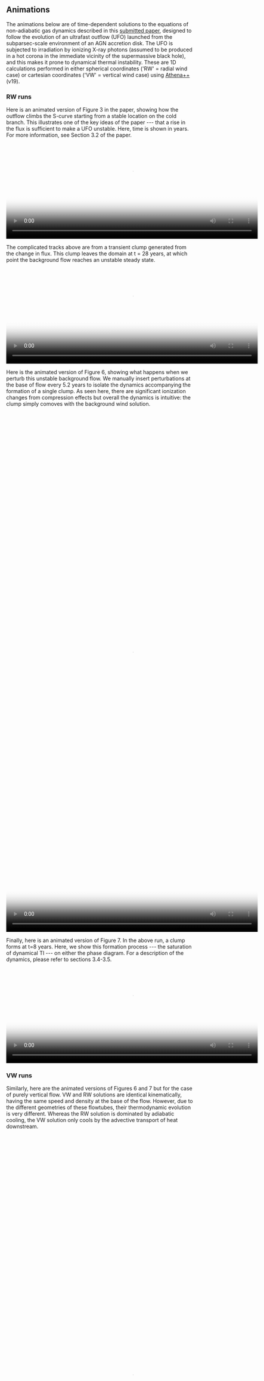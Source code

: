 ## Animations
The animations below are of time-dependent solutions to the equations of non-adiabatic gas dynamics described in this [submitted paper](https://arxiv.org/abs/2111.07440), designed to follow the evolution of an ultrafast outflow (UFO) launched from the subparsec-scale environment of an AGN accretion disk.  The UFO is subjected to irradiation by ionizing X-ray photons (assumed to be produced in a hot corona in the immediate vicinity of the supermassive black hole), and this makes it prone to dynamical thermal instability.  These are 1D calculations performed in either spherical coordinates ('RW' = radial wind case) or cartesian coordinates ('VW' = vertical wind case) using [Athena++](https://github.com/PrincetonUniversity/athena-public-version/wiki) (v19). 

### RW runs
Here is an animated version of Figure 3 in the paper, showing how the outflow climbs the S-curve starting from a stable location on the cold branch.  This illustrates one of the key ideas of the paper --- that a rise in the flux is sufficient to make a UFO unstable.  Here, time is shown in years.  For more information, see Section 3.2 of the paper.  
<video poster="fig3.png" width="675" height="270" controls preload> 
    <source src="rw_unstable.mp4" media="only screen and (min-device-width: 568px)"></source> 
    <source src="rw_unstable.mp4" media="only screen and (max-device-width: 568px)"></source> 
</video>

The complicated tracks above are from a transient clump generated from the change in flux. This clump leaves the domain at t = 28 years, at which point the background flow reaches an unstable steady state.
<video poster="fig3.png" width="675" height="270" controls preload> 
    <source src="rw_unstable_p2.mp4" media="only screen and (min-device-width: 568px)"></source> 
    <source src="rw_unstable_p2.mp4" media="only screen and (max-device-width: 568px)"></source> 
</video>

Here is the animated version of Figure 6, showing what happens when we perturb this unstable background flow.  We manually insert perturbations at the base of flow every 5.2 years to isolate the dynamics accompanying the formation of a single clump. As seen here, there are significant ionization changes from compression effects but overall the dynamics is intuitive: the clump simply comoves with the background wind solution.
<video poster="fig6rw.png" width="675" height="1408" controls preload> 
    <source src="rwmovie.mp4" media="only screen and (min-device-width: 568px)"></source> 
    <source src="rwmovie.mp4" media="only screen and (max-device-width: 568px)"></source> 
</video>

Finally, here is an animated version of Figure 7.  In the above run, a clump forms at t=8 years.  Here, we show this formation process --- the saturation of dynamical TI --- on either the phase diagram.  For a description of the dynamics, please refer to sections 3.4-3.5.  
<video poster="fig7.png" width="675" height="270" controls preload> 
    <source src="rw_phase.mp4" media="only screen and (min-device-width: 568px)"></source> 
    <source src="rw_phase.mp4" media="only screen and (max-device-width: 568px)"></source> 
</video>

### VW runs
Similarly, here are the animated versions of Figures 6 and 7 but for the case of purely vertical flow.  VW and RW solutions are identical kinematically, having the same speed and density at the base of the flow.  However, due to the different geometries of these flowtubes, their thermodynamic evolution is very different.  Whereas the RW solution is dominated by adiabatic cooling, the VW solution only cools by the advective transport of heat downstream.  
<video poster="fig6vw.png" width="675" height="1408" controls preload> 
    <source src="vwmovie.mp4" media="only screen and (min-device-width: 568px)"></source> 
    <source src="vwmovie.mp4" media="only screen and (max-device-width: 568px)"></source> 
</video>

<video poster="fig7.png" width="675" height="270" controls preload> 
    <source src="vw_phase.mp4" media="only screen and (min-device-width: 568px)"></source> 
    <source src="vw_phase.mp4" media="only screen and (max-device-width: 568px)"></source> 
</video>

### Acknowledgements
These simulations were run on the Pleiades supercomputer at NASA's Advanced Supercomputing facility under the HEC Program allocation award SMD-20-10568625.  We thank the [Athena++](https://github.com/PrincetonUniversity/athena-public-version/graphs/contributors) development team for maintaining this code. 
